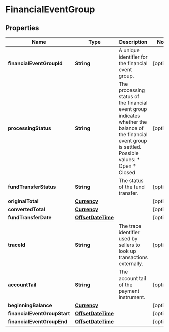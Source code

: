 # FinancialEventGroup

## Properties
Name | Type | Description | Notes
------------ | ------------- | ------------- | -------------
**financialEventGroupId** | **String** | A unique identifier for the financial event group. |  [optional]
**processingStatus** | **String** | The processing status of the financial event group indicates whether the balance of the financial event group is settled.  Possible values:  * Open  * Closed |  [optional]
**fundTransferStatus** | **String** | The status of the fund transfer. |  [optional]
**originalTotal** | [**Currency**](Currency.md) |  |  [optional]
**convertedTotal** | [**Currency**](Currency.md) |  |  [optional]
**fundTransferDate** | [**OffsetDateTime**](OffsetDateTime.md) |  |  [optional]
**traceId** | **String** | The trace identifier used by sellers to look up transactions externally. |  [optional]
**accountTail** | **String** | The account tail of the payment instrument. |  [optional]
**beginningBalance** | [**Currency**](Currency.md) |  |  [optional]
**financialEventGroupStart** | [**OffsetDateTime**](OffsetDateTime.md) |  |  [optional]
**financialEventGroupEnd** | [**OffsetDateTime**](OffsetDateTime.md) |  |  [optional]

